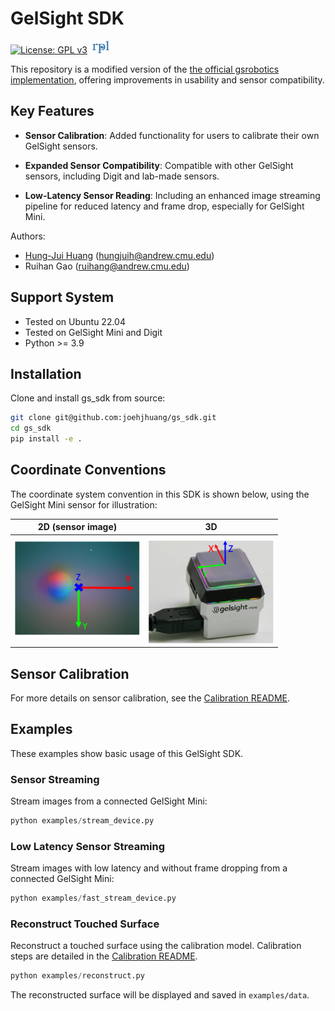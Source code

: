 # GelSight SDK
[![License: GPL v3](https://img.shields.io/badge/License-GPLv3-blue.svg)](https://www.gnu.org/licenses/gpl-3.0) &nbsp;[<img src="assets/rpl.png" height=20px>](https://rpl.ri.cmu.edu/)

This repository is a modified version of the [the official gsrobotics implementation](https://github.com/gelsightinc/gsrobotics), offering improvements in usability and sensor compatibility.

## Key Features

- **Sensor Calibration**: Added functionality for users to calibrate their own GelSight sensors.

- **Expanded Sensor Compatibility**: Compatible with other GelSight sensors, including Digit and lab-made sensors.

- **Low-Latency Sensor Reading**: Including an enhanced image streaming pipeline for reduced latency and frame drop, especially for GelSight Mini.

Authors:
* [Hung-Jui Huang](https://joehjhuang.github.io/) (hungjuih@andrew.cmu.edu)
* Ruihan Gao (ruihang@andrew.cmu.edu)

## Support System
* Tested on Ubuntu 22.04
* Tested on GelSight Mini and Digit
* Python >= 3.9

## Installation
Clone and install gs_sdk from source:
```bash
git clone git@github.com:joehjhuang/gs_sdk.git
cd gs_sdk
pip install -e .
```

## Coordinate Conventions
The coordinate system convention in this SDK is shown below, using the GelSight Mini sensor for illustration:

| 2D (sensor image)                           | 3D                         |
| --------------------------------- | --------------------------------- |
| <img src="assets/gsmini_frame_2D.png" width="200"/>  | <img src="assets/gsmini_frame_3D.png" width="200"/>    |

## Sensor Calibration
For more details on sensor calibration, see the [Calibration README](calibration/README.md).

## Examples
These examples show basic usage of this GelSight SDK.
### Sensor Streaming
Stream images from a connected GelSight Mini:
```python
python examples/stream_device.py
```

### Low Latency Sensor Streaming
Stream images with low latency and without frame dropping from a connected GelSight Mini:
```python
python examples/fast_stream_device.py
```

### Reconstruct Touched Surface
Reconstruct a touched surface using the calibration model. Calibration steps are detailed in the [Calibration README](calibration/README.md).
```python
python examples/reconstruct.py
```
The reconstructed surface will be displayed and saved in `examples/data`.
